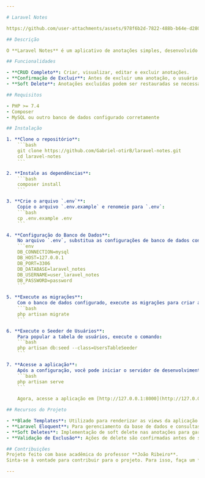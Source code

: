 ```yaml
---

# Laravel Notes

https://github.com/user-attachments/assets/978f6b2d-7822-488b-b64e-d2804260591e

## Descrição

O **Laravel Notes** é um aplicativo de anotações simples, desenvolvido com o framework PHP **Laravel** e utilizando **Blade** para a renderização de views. O objetivo do projeto é fornecer uma plataforma para criação, visualização, edição e exclusão de anotações com **CRUD completo**. A aplicação também implementa uma **confirmação de exclusão** antes de realizar a remoção das notas, além de permitir o uso do **soft delete**, garantindo que os dados não sejam apagados permanentemente.

## Funcionalidades

- **CRUD Completo**: Criar, visualizar, editar e excluir anotações.
- **Confirmação de Excluir**: Antes de excluir uma anotação, o usuário será solicitado a confirmar a ação.
- **Soft Delete**: Anotações excluídas podem ser restauradas se necessário, sem remoção definitiva.

## Requisitos

- PHP >= 7.4
- Composer
- MySQL ou outro banco de dados configurado corretamente

## Instalação

1. **Clone o repositório**:
    ```bash
    git clone https://github.com/Gabriel-otirB/laravel-notes.git
    cd laravel-notes
    ```

2. **Instale as dependências**:
    ```bash
    composer install
    ```

3. **Crie o arquivo `.env`**:
    Copie o arquivo `.env.example` e renomeie para `.env`:
    ```bash
    cp .env.example .env
    ```

4. **Configuração do Banco de Dados**:
    No arquivo `.env`, substitua as configurações de banco de dados conforme suas referências:
    ```env
    DB_CONNECTION=mysql
    DB_HOST=127.0.0.1
    DB_PORT=3306
    DB_DATABASE=laravel_notes
    DB_USERNAME=user_laravel_notes
    DB_PASSWORD=password
    ```

5. **Execute as migrações**:
    Com o banco de dados configurado, execute as migrações para criar as tabelas no banco:
    ```bash
    php artisan migrate
    ```

6. **Execute o Seeder de Usuários**:
    Para popular a tabela de usuários, execute o comando:
    ```bash
    php artisan db:seed --class=UsersTableSeeder
    ```

7. **Acesse a aplicação**:
    Após a configuração, você pode iniciar o servidor de desenvolvimento com o seguinte comando:
    ```bash
    php artisan serve
    ```
    
    Agora, acesse a aplicação em [http://127.0.0.1:8000](http://127.0.0.1:8000).

## Recursos do Projeto

- **Blade Templates**: Utilizado para renderizar as views da aplicação.
- **Laravel Eloquent**: Para gerenciamento da base de dados e consultas de anotações.
- **Soft Deletes**: Implementação de soft delete nas anotações para garantir que não sejam apagadas permanentemente sem recuperação.
- **Validação de Exclusão**: Ações de delete são confirmadas antes de serem realizadas para evitar exclusões acidentais.

## Contribuições
Projeto feito com base acadêmica do professor **João Ribeiro**.
Sinta-se à vontade para contribuir para o projeto. Para isso, faça um **fork** do repositório, faça as modificações desejadas e envie um **pull request**.

---
```


